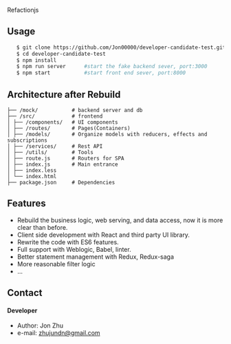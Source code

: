 
Refactionjs

## Usage
```bash
   $ git clone https://github.com/Jon00000/developer-candidate-test.git
   $ cd developer-candidate-test
   $ npm install
   $ npm run server      #start the fake backend sever, port:3000
   $ npm start           #start front end sever, port:8000 
```

## Architecture after Rebuild
    ├── /mock/           # backend server and db
    ├── /src/            # frontend 
    │ ├── /components/   # UI components
    │ ├── /routes/       # Pages(Containers)
    │ ├── /models/       # Organize models with reducers, effects and subscriptions 
    │ ├── /services/     # Rest API
    │ ├── /utils/        # Tools
    │ ├── route.js       # Routers for SPA
    │ ├── index.js       # Main entrance
    │ ├── index.less    
    │ └── index.html    
    ├── package.json     # Dependencies
    

## Features
* Rebuild the business logic, web serving, and data access, now it is more clear than before.
* Client side development with React and third party UI library.
* Rewrite the code with ES6 features.
* Full support with Weblogic, Babel, linter.
* Better statement management with Redux, Redux-saga
* More reasonable filter logic
* ...


## Contact
#### Developer
* Author: Jon Zhu
* e-mail: zhujundn@gmail.com

